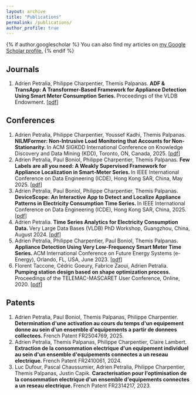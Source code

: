 ```yaml
---
layout: archive
title: "Publications"
permalink: /publications/
author_profile: true
---
```


{% if author.googlescholar %}
  You can also find my articles on <u><a href="{{author.googlescholar}}">my Google Scholar profile</a>.</u>
{% endif %}

## Journals

<ol>
  <li>
    Adrien Petralia, Philippe Charpentier, Themis Palpanas. <b> ADF & TransApp: A Transformer-Based Framework for Appliance Detection Using Smart Meter Consumption Series. </b> Proceedings of the VLDB Endowment. [<a href="https://arxiv.org/pdf/2401.05381">pdf</a>] 
  </li>
</ol>

## Conferences

<ol>

  <li>
    Adrien Petralia, Philippe Charpentier, Youssef Kadhi, Themis Palpanas. <b> NILMFormer: Non-Intrusive Load Monitoring that Accounts for Non-Stationarity. </b> In ACM SIGKDD International Conference on Knowledge Discovery and Data Mining (KDD), Toronto, ON, Canada, 2025. [<a href="https://arxiv.org/pdf/2506.05880">pdf</a>]
  </li>

  <li>
    Adrien Petralia, Paul Boniol, Philippe Charpentier, Themis Palpanas. <b> Few Labels are all you need: A Weakly Supervised Framework for Appliance Localization in Smart-Meter Series. </b> In IEEE International Conference on Data Engineering (ICDE), Hong Kong SAR, China, May 2025. [<a href="https://arxiv.org/pdf/2506.05895">pdf</a>]
  </li>

  <li>
    Adrien Petralia, Paul Boniol, Philippe Charpentier, Themis Palpanas. <b> DeviceScope: An Interactive App to Detect and Localize Appliance Patterns in Electricity Consumption Time Series. </b> In IEEE International Conference on Data Engineering (ICDE), Hong Kong SAR, China, 2025. [<a href="https://arxiv.org/pdf/2506.05912">pdf</a>]
  </li>

  <li>
    Adrien Petralia. <b> Time Series Analytics for Electricity Consumption Data. </b> Very Large Data Bases (VLDB) PhD Workshop, Guangzhou, China, August 2024. [<a href="https://hal.science/hal-04706310v1/file/Time%20Series%20Analytics%20for%20Electricity%20Consumption%20Data.pdf">pdf</a>]
  </li>

  <li>
    Adrien Petralia, Philippe Charpentier, Paul Boniol, Themis Palpanas. <b> Appliance Detection Using Very Low-Frequency Smart Meter Time Series. </b> ACM International Conference on Future Energy Systems (e-Energy), Orlando, FL, USA, June 2023. [<a href="https://arxiv.org/pdf/2305.10352">pdf</a>]
  </li>

  <li>
    Florent Taccone, Cédric Goeury, Fabrice Zaoui, Adrien Petralia. <b> Pumping station design based on shape optimization process. </b> Proceedings of the TELEMAC-MASCARET User Conference, Online, 2020. [<a href="https://research.bangor.ac.uk/portal/files/36456769/Proceedings_TUC_2020_v1.0.pdf#page=99">pdf</a>]
  </li>

</ol>

## Patents

<ol>

  <li>
    Adrien Petralia, Paul Boniol, Themis Palpanas, Philippe Charpentier. <b> Determination d'une activation au cours du temps d'un equipement donne au sein d'un ensemble d'equipements a partir de donnees collectees. </b> French Patent FR2504769, 2025.
  </li>

  <li>
    Adrien Petralia, Themis Palpanas, Philippe Charpentier, Claire Lambert. <b> Extraction de la consommation electrique d'un equipement individuel au sein d'un ensemble d'equipements connectes a un reseau electrique. </b> French Patent FR2410061, 2024.
  </li>

  <li>
    Luc Dufour, Pascal Chaussumier, Adrien Petralia, Philippe Charpentier, Themis Palpanas, Justin Capik. <b> Caracterisation pour l'optimisation de la consommation electrique d'un ensemble d'equipements connectes a un reseau electrique. </b> French Patent FR2314217, 2023.
  </li>

</ol>
